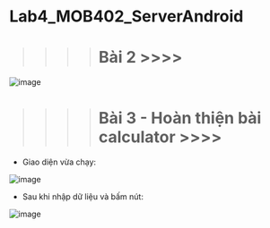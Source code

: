 # Lab4_MOB402_ServerAndroid

>>>> # Bài 2 >>>>

![image](https://user-images.githubusercontent.com/93418649/225967597-38b6023f-5264-40d5-94b4-5a8841b23b06.png)


>>>> # Bài 3 - Hoàn thiện bài calculator >>>>

- Giao diện vừa chạy: 

![image](https://user-images.githubusercontent.com/93418649/225967772-fa7a8ca0-bfc7-496f-bd40-2e4d42897dad.png)


- Sau khi nhập dữ liệu và bấm nút:

![image](https://user-images.githubusercontent.com/93418649/225967921-68788abf-193a-4e93-b1e0-b9049f3d96c9.png)

